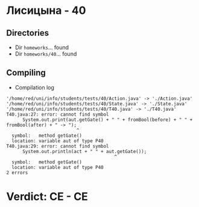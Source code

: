 # Лисицына - 40
## Directories
- Dir `homeworks`... found
- Dir `homeworks/40`... found
## Compiling
- Compilation log
```
'/home/red/uni/info/students/tests/40/Action.java' -> './Action.java'
'/home/red/uni/info/students/tests/40/State.java' -> './State.java'
'/home/red/uni/info/students/tests/40/T40.java' -> './T40.java'
T40.java:27: error: cannot find symbol
      System.out.print(aut.getGate() + " " + fromBool(before) + " " + fromBool(after) + " -> ");
                          ^
  symbol:   method getGate()
  location: variable aut of type P40
T40.java:29: error: cannot find symbol
      System.out.println(act + " " + aut.getGate());
                                        ^
  symbol:   method getGate()
  location: variable aut of type P40
2 errors

```
# Verdict: **CE** - CE
